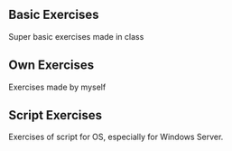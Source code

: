 ## Basic Exercises
Super basic exercises made in class
## Own Exercises
Exercises made by myself
## Script Exercises
Exercises of script for OS, especially for Windows Server.